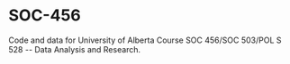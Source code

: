 # SOC-456
Code and data for University of Alberta Course SOC 456/SOC 503/POL S 528 -- Data Analysis and Research.
